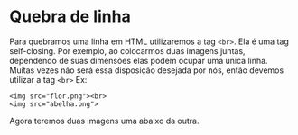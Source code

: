 # Quebra de linha

Para quebramos uma linha em HTML utilizaremos a tag `<br>`. Ela é uma tag self-closing. Por exemplo, ao colocarmos duas imagens juntas, dependendo de suas dimensões elas podem ocupar uma unica linha. Muitas vezes não será essa disposição desejada por nós, então devemos utilizar a tag `<br>` Ex:

    <img src="flor.png"><br>
    <img src="abelha.png">

Agora teremos duas imagens uma abaixo da outra.

